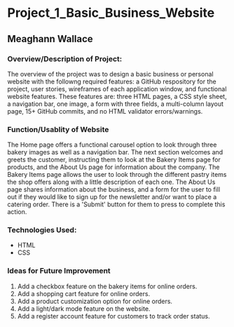 # Project_1_Basic_Business_Website

## Meaghann Wallace

### Overview/Description of Project:

The overview of the project was to design a basic business or personal website with the followng required features: a GitHub respository for the project, user stories, wireframes of each application window, and functional website features.
These features are: three HTML pages, a CSS style sheet, a navigation bar, one image, a form with three fields, a multi-column layout page, 15+ GitHub commits, and no HTML validator errors/warnings.

### Function/Usablity of Website

The Home page offers a functional carousel option to look through three bakery images as well as a navigation bar. The next section welcomes and greets the customer, instructing them to look at the Bakery Items page for products, and the About Us page for information 
about the company. The Bakery Items page allows the user to look through the different pastry items the shop offers along with a little description of each one. The About Us page shares information about the business, and a form for the user to fill out if they would 
like to sign up for the newsletter and/or want to place a catering order. There is a 'Submit' button for them to press to complete this action.

### Technologies Used:

* HTML
* CSS

### Ideas for Future Improvement

1. Add a checkbox feature on the bakery items for online orders.
2. Add a shopping cart feature for online orders.
3. Add a product customization option for online orders.
4. Add a light/dark mode feature on the website.
5. Add a register account feature for customers to track order status.